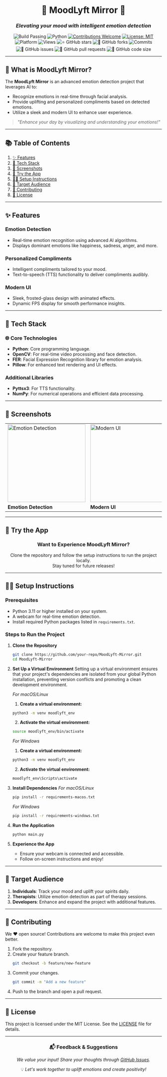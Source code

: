 <div align="center">

# 🌟 **MoodLyft Mirror** 🌟  
### *Elevating your mood with intelligent emotion detection*

![Build Passing](https://img.shields.io/badge/build-passing-success?style=flat-square)
![Python](https://img.shields.io/badge/python-v3.11-blue?style=flat-square)
[![Contributions Welcome](https://img.shields.io/badge/contributions-welcome-brightgreen.svg?style=flat-square)](https://github.com/your-repo/MoodLyft-Mirror/blob/main/CONTRIBUTING.md)
[![License: MIT](https://custom-icon-badges.herokuapp.com/github/license/your-repo/MoodLyft-Mirror?logo=law&logoColor=white)](https://github.com/your-repo/MoodLyft-Mirror/blob/main/LICENSE)
![Platform](https://img.shields.io/badge/platform-macOS%20%7C%20Windows-brightgreen?style=flat-square)
![Views](https://hits.dwyl.com/your-repo/MoodLyft-Mirror.svg)
![⭐ GitHub stars](https://img.shields.io/github/stars/your-repo/MoodLyft-Mirror?style=social)
![🍴 GitHub forks](https://img.shields.io/github/forks/your-repo/MoodLyft-Mirror?style=social)
![Commits](https://badgen.net/github/commits/your-repo/MoodLyft-Mirror)
![🐛 GitHub issues](https://img.shields.io/github/issues/your-repo/MoodLyft-Mirror)
![📂 GitHub pull requests](https://img.shields.io/github/issues-pr/your-repo/MoodLyft-Mirror)
![💾 GitHub code size](https://img.shields.io/github/languages/code-size/your-repo/MoodLyft-Mirror)

</div>

---

## **📱 What is MoodLyft Mirror?**

The **MoodLyft Mirror** is an advanced emotion detection project that leverages AI to:
- Recognize emotions in real-time through facial analysis.
- Provide uplifting and personalized compliments based on detected emotions.
- Utilize a sleek and modern UI to enhance user experience.

> *"Enhance your day by visualizing and understanding your emotions!"*

---

## **📚 Table of Contents**
1. [✨ Features](#-features)
2. [🦾 Tech Stack](#-tech-stack)
3. [📸 Screenshots](#-screenshots)
4. [🧩 Try the App](#-try-the-app)
5. [👨‍🔧 Setup Instructions](#-setup-instructions)
6. [🎯 Target Audience](#-target-audience)
7. [🤝 Contributing](#-contributing)
8. [📜 License](#-license)

---

## **✨ Features**  

### **Emotion Detection**
- Real-time emotion recognition using advanced AI algorithms.
- Displays dominant emotions like happiness, sadness, anger, and more.

### **Personalized Compliments**
- Intelligent compliments tailored to your mood.
- Text-to-speech (TTS) functionality to deliver compliments audibly.

### **Modern UI**
- Sleek, frosted-glass design with animated effects.
- Dynamic FPS display for smooth performance insights.

---

## **🦾 Tech Stack**

### 🌐 **Core Technologies**
- **Python**: Core programming language.
- **OpenCV**: For real-time video processing and face detection.
- **FER**: Facial Expression Recognition library for emotion analysis.
- **Pillow**: For enhanced text rendering and UI effects.

### **Additional Libraries**
- **Pyttsx3**: For TTS functionality.
- **NumPy**: For numerical operations and efficient data processing.

---

## **📸 Screenshots**
<div align="center">

<table>
<tr>
  <td><img src="https://via.placeholder.com/250" alt="Emotion Detection" width="250px"></td>
  <td><img src="https://via.placeholder.com/250" alt="Modern UI" width="250px"></td>
  <td><img src="https://via.placeholder.com/250" alt="Compliments in Action" width="250px"></td>
</tr>
<tr>
  <td><b>Emotion Detection</b></td>
  <td><b>Modern UI</b></td>
  <td><b>Compliments in Action</b></td>
</tr>
</table>

</div>

---

## **🧩 Try the App**

<div align="center">

### **Want to Experience MoodLyft Mirror?**

Clone the repository and follow the setup instructions to run the project locally.  
Stay tuned for future releases!

</div>

---

## **👨‍🔧 Setup Instructions**

### **Prerequisites**
- Python 3.11 or higher installed on your system.
- A webcam for real-time emotion detection.
- Install required Python packages listed in `requirements.txt`.

### **Steps to Run the Project**
1. **Clone the Repository**
   ```bash
   git clone https://github.com/your-repo/MoodLyft-Mirror.git
   cd MoodLyft-Mirror
   ```

2. **Set Up a Virtual Environment**
    Setting up a virtual environment ensures that your project's dependencies are isolated from your global Python installation, preventing version conflicts and promoting a clean development environment.

   *For macOS/Linux*
   1. **Create a virtual environment:**
     ```bash
    python3 -m venv moodlyft_env
    ```

   2. **Activate the virtual environment:**
     ```bash
    source moodlyft_env/bin/activate
    ```
   *For Windows*
   1. **Create a virtual environment:**
     ```bash
    python3 -m venv moodlyft_env
    ```

   2. **Activate the virtual environment:**
     ```bash
    moodlyft_env\Scripts\activate 
    ```
3. **Install Dependencies**
   *For macOS/Linux*
     ```bash
    pip install -r requirements-macos.txt
    ```

   *For Windows*
     ```bash
    pip install -r requirements-windows.txt
    ```

4. **Run the Application**
   ```bash
   python main.py
   ```

5. **Experience the App**
   - Ensure your webcam is connected and accessible.
   - Follow on-screen instructions and enjoy!

---

## **🎯 Target Audience**

1. **Individuals**: Track your mood and uplift your spirits daily.
2. **Therapists**: Utilize emotion detection as part of therapy sessions.
3. **Developers**: Enhance and expand the project with additional features.

---

## **🤝 Contributing**

We ❤️ open source! Contributions are welcome to make this project even better.  

1. Fork the repository.  
2. Create your feature branch.  
   ```bash
   git checkout -b feature/new-feature
   ```
3. Commit your changes.  
   ```bash
   git commit -m "Add a new feature"
   ```
4. Push to the branch and open a pull request.

---

## **📜 License**

This project is licensed under the MIT License. See the [LICENSE](LICENSE) file for details.

---

<div align="center">

### 📬 **Feedback & Suggestions**
*We value your input! Share your thoughts through [GitHub Issues](https://github.com/your-repo/MoodLyft-Mirror/issues).*

💡 *Let's work together to uplift emotions and create positivity!*

</div>
